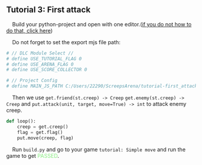 
## Tutorial 3: First attack

&nbsp;&nbsp;&nbsp;&nbsp;Build your python-project and open with one editor.([if you do not how to do that, click here](https://github.com/EagleBaby/python_screeps_arena/blob/main/README.md))


&nbsp;&nbsp;&nbsp;&nbsp;Do not forget to set the export mjs file path:
```python
# // DLC Module Select //
# define USE_TUTORIAL_FLAG 0
# define USE_ARENA_FLAG 0
# define USE_SCORE_COLLECTOR 0

# // Project Config
# define MAIN_JS_PATH C:/Users/22290/ScreepsArena/tutorial-first_attack/main.mjs
```

&nbsp;&nbsp;&nbsp;&nbsp;Then we use ```get.friend(st.creep) -> Creep``` ```get.enemy(st.creep) -> Creep``` and ```put.attack(unit, target, move=True) -> int``` to attack enemy creep.
```python
def loop():
    creep = get.creep()
    flag = get.flag()
    put.move(creep, flag)
```

&nbsp;&nbsp;&nbsp;&nbsp;Run ```build.py``` and go to your game ```tutorial: Simple move``` and run the game to get <font color=#88EC80>PASSED</font>.
